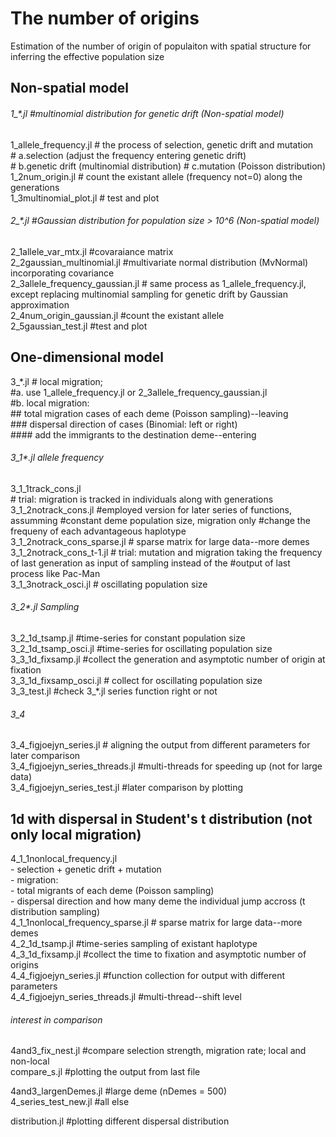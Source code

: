 # The number of origins  
Estimation of the number of origin of populaiton with spatial structure for inferring the effective population size

## Non-spatial model  
###### 1_*.jl #multinomial distribution for genetic drift (Non-spatial model)
1_allele_frequency.jl # the process of selection, genetic drift and mutation   
                      # a.selection (adjust the frequency entering genetic drift)  
                      # b.genetic drift (multinomial distribution) 
                      # c.mutation (Poisson distribution)  
1_2num_origin.jl # count the existant allele (frequency not=0) along the generations   
1_3multinomial_plot.jl # test and plot   

###### 2_*.jl #Gaussian distribution for population size > 10^6 (Non-spatial model)
2_1allele_var_mtx.jl #covaraiance matrix  
2_2gaussian_multinomial.jl #multivariate normal distribution (MvNormal) incorporating covariance  
2_3allele_frequency_gaussian.jl # same process as 1_allele_frequency.jl, except replacing multinomial sampling for genetic drift by Gaussian approximation  
2_4num_origin_gaussian.jl #count the existant allele  
2_5gaussian_test.jl #test and plot  

## One-dimensional model  
3_*.jl # local migration;  
       #a. use 1_allele_frequency.jl or 2_3allele_frequency_gaussian.jl  
       #b. local migration:  
              ## total migration cases of each deme (Poisson sampling)--leaving  
              ### dispersal direction of cases (Binomial: left or right)  
              #### add the immigrants to the destination deme--entering  

###### 3_1*.jl allele frequency  
3_1_1track_cons.jl   
              # trial: migration is tracked in individuals along with generations  
3_1_2notrack_cons.jl #employed version for later series of functions, assumming          #constant deme population size, migration only   #change the frequeny of each advantageous haplotype  
3_1_2notrack_cons_sparse.jl # sparse matrix for large data--more demes  
3_1_2notrack_cons_t-1.jl # trial: mutation and migration taking the frequency of last generation as input of sampling instead of the      #output of last process like Pac-Man  
3_1_3notrack_osci.jl # oscillating population size  

###### 3_2*.jl Sampling   
3_2_1d_tsamp.jl #time-series for constant population size  
3_2_1d_tsamp_osci.jl #time-series for oscillating population size  
3_3_1d_fixsamp.jl #collect the generation and asymptotic number of origin at fixation  
3_3_1d_fixsamp_osci.jl # collect for oscillating population size  
3_3_test.jl #check 3_*.jl series function right or not  

###### 3_4  
3_4_figjoejyn_series.jl # aligning the output from different parameters for later comparison  
3_4_figjoejyn_series_threads.jl #multi-threads for speeding up (not for large data)  
3_4_figjoejyn_series_test.jl #later comparison by plotting  

## 1d with dispersal in Student's t distribution (not only local migration)  
4_1_1nonlocal_frequency.jl  
                        - selection + genetic drift + mutation  
                        - migration:  
                          - total migrants of each deme (Poisson sampling)  
                          - dispersal direction and how many deme the individual jump accross (t distribution sampling)  
4_1_1nonlocal_frequency_sparse.jl # sparse matrix for large data--more demes  
4_2_1d_tsamp.jl #time-series sampling of existant haplotype  
4_3_1d_fixsamp.jl #collect the time to fixation and asymptotic number of origins  
4_4_figjoejyn_series.jl #function collection for output with different parameters  
4_4_figjoejyn_series_threads.jl #multi-thread--shift level  

###### interest in comparison  
4and3_fix_nest.jl #compare selection strength, migration rate; local and non-local  
compare_s.jl #plotting the output from last file  

4and3_largenDemes.jl #large deme (nDemes = 500)  
4_series_test_new.jl #all else  

distribution.jl #plotting different dispersal distribution
